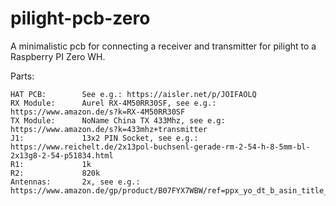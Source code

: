 # pilight-pcb-zero

A minimalistic pcb for connecting a receiver and transmitter for pilight to a Raspberry PI Zero WH.

Parts:

    HAT PCB:        See e.g.: https://aisler.net/p/JOIFAOLQ
    RX Module:      Aurel RX-4M50RR30SF, see e.g.: https://www.amazon.de/s?k=RX-4M50RR30SF
    TX Module:      NoName China TX 433Mhz, see e.g: https://www.amazon.de/s?k=433mhz+transmitter
    J1:             13x2 PIN Socket, see e.g.: https://www.reichelt.de/2x13pol-buchsenl-gerade-rm-2-54-h-8-5mm-bl-2x13g8-2-54-p51834.html
    R1:             1k
    R2:             820k
    Antennas:       2x, see e.g.: https://www.amazon.de/gp/product/B07FYX7WBW/ref=ppx_yo_dt_b_asin_title_o06_s00
